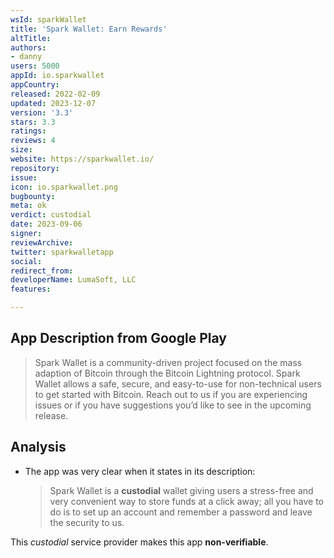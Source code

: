 ```yaml
---
wsId: sparkWallet
title: 'Spark Wallet: Earn Rewards'
altTitle: 
authors:
- danny
users: 5000
appId: io.sparkwallet
appCountry: 
released: 2022-02-09
updated: 2023-12-07
version: '3.3'
stars: 3.3
ratings: 
reviews: 4
size: 
website: https://sparkwallet.io/
repository: 
issue: 
icon: io.sparkwallet.png
bugbounty: 
meta: ok
verdict: custodial
date: 2023-09-06
signer: 
reviewArchive: 
twitter: sparkwalletapp
social: 
redirect_from: 
developerName: LumaSoft, LLC
features: 

---
```


## App Description from Google Play

> Spark Wallet is a community-driven project focused on the mass adaption of Bitcoin through the Bitcoin Lightning protocol. Spark Wallet allows a safe, secure, and easy-to-use for non-technical users to get started with Bitcoin. Reach out to us if you are experiencing issues or if you have suggestions you’d like to see in the upcoming release.

## Analysis 

- The app was very clear when it states in its description: 
  > Spark Wallet is a **custodial** wallet giving users a stress-free and very convenient way to store funds at a click away; all you have to do is to set up an account and remember a password and leave the security to us.

This *custodial* service provider makes this app **non-verifiable**.
 